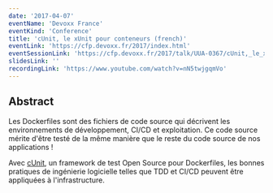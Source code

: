 ```yaml
---
date: '2017-04-07'
eventName: 'Devoxx France'
eventKind: 'Conference'
title: 'cUnit, le xUnit pour conteneurs (french)'
eventLink: 'https://cfp.devoxx.fr/2017/index.html'
eventSessionLink: 'https://cfp.devoxx.fr/2017/talk/UUA-0367/cUnit,_le_xUnit_pour_conteneurs.html'
slidesLink: ''
recordingLink: 'https://www.youtube.com/watch?v=nN5twjgqmVo'
---
```


## Abstract

Les Dockerfiles sont des fichiers de code source qui décrivent les environnements de développement, CI/CD et exploitation. Ce code source mérite d'être testé de la même manière que le reste du code source de nos applications !

Avec [cUnit](https://github.com/l0rd/docker-unit), un framework de test Open Source pour Dockerfiles, les bonnes pratiques de ingénierie logicielle telles que TDD et CI/CD peuvent être appliquées à l'infrastructure.

